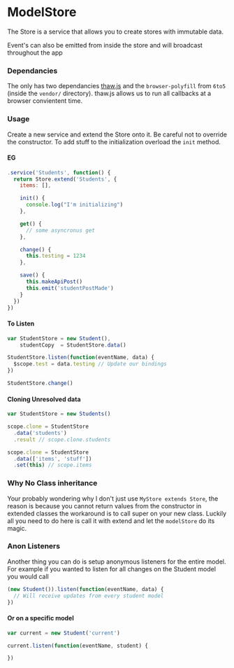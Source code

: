 ModelStore
====
The Store is a service that allows you to create stores with immutable data.

Event's can also be emitted from inside the store and will broadcast throughout the app

### Dependancies
The only has two dependancies [thaw.js](robertleeplummerjr.github.io/thaw.js/) and
the `browser-polyfill` from `6to5` (inside the `vendor/` directory).
thaw.js allows us to run all callbacks at a browser convientent time.

### Usage
Create a new service and extend the Store onto it. Be careful not to override
the constructor. To add stuff to the initialization overload the `init` method.

#### EG
```javascript
.service('Students', function() {
  return Store.extend('Students', {
    items: [],

    init() {
      console.log("I'm initializing")
    },

    get() {
      // some asyncronus get
    },

    change() {
      this.testing = 1234
    },

    save() {
      this.makeApiPost()
      this.emit('studentPostMade')
    }
  })
})
```

#### To Listen
```javascript
var StudentStore = new Student(),
    studentCopy  = StudentStore.data()

StudentStore.listen(function(eventName, data) {
  $scope.test = data.testing // Update our bindings
})

StudentStore.change()
```

#### Cloning Unresolved data
```javascript
var StudentStore = new Students()

scope.clone = StudentStore
  .data('students')
  .result // scope.clone.students

scope.clone = StudentStore
  .data(['items', 'stuff'])
  .set(this) // scope.items
```

### Why No Class inheritance
Your probably wondering why I don't just use `MyStore extends Store`, the reason
is because you cannot return values from the constructor in extended classes the
workaround is to call super on your new class. Luckily all you need to do here is
call it with extend and let the `modelStore` do its magic.

### Anon Listeners
Another thing you can do is setup anonymous listeners for the entire model. For
example if you wanted to listen for all changes on the Student model you would call

```javascript
(new Student()).listen(function(eventName, data) {
  // Will receive updates from every student model
})
```

#### Or on a specific model

```javascript
var current = new Student('current')

current.listen(function(eventName, student) {

})
```
